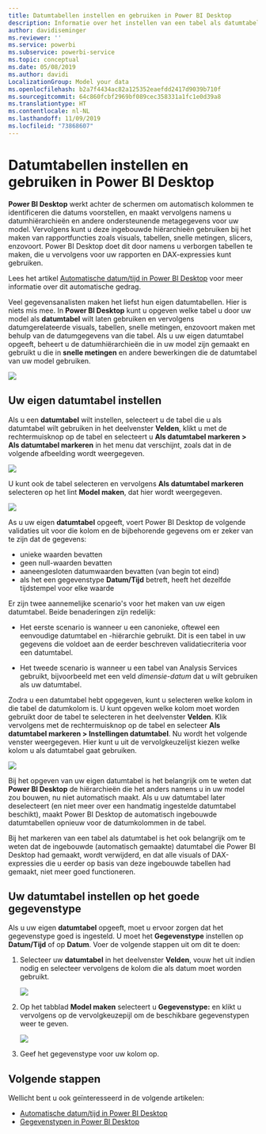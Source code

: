 ```yaml
---
title: Datumtabellen instellen en gebruiken in Power BI Desktop
description: Informatie over het instellen van een tabel als datumtabel, en wat dat betekent, in Power BI Desktop
author: davidiseminger
ms.reviewer: ''
ms.service: powerbi
ms.subservice: powerbi-service
ms.topic: conceptual
ms.date: 05/08/2019
ms.author: davidi
LocalizationGroup: Model your data
ms.openlocfilehash: b2a7f4434ac82a125352eaefdd2417d9039b710f
ms.sourcegitcommit: 64c860fcbf2969bf089cec358331a1fc1e0d39a8
ms.translationtype: HT
ms.contentlocale: nl-NL
ms.lasthandoff: 11/09/2019
ms.locfileid: "73868607"
---
```

# <a name="set-and-use-date-tables-in-power-bi-desktop"></a>Datumtabellen instellen en gebruiken in Power BI Desktop

**Power BI Desktop** werkt achter de schermen om automatisch kolommen te identificeren die datums voorstellen, en maakt vervolgens namens u datumhiërarchieën en andere ondersteunende metagegevens voor uw model. Vervolgens kunt u deze ingebouwde hiërarchieën gebruiken bij het maken van rapportfuncties zoals visuals, tabellen, snelle metingen, slicers, enzovoort. Power BI Desktop doet dit door namens u verborgen tabellen te maken, die u vervolgens voor uw rapporten en DAX-expressies kunt gebruiken.

Lees het artikel [Automatische datum/tijd in Power BI Desktop](desktop-auto-date-time.md) voor meer informatie over dit automatische gedrag.

Veel gegevensanalisten maken het liefst hun eigen datumtabellen. Hier is niets mis mee. In **Power BI Desktop** kunt u opgeven welke tabel u door uw model als **datumtabel** wilt laten gebruiken en vervolgens datumgerelateerde visuals, tabellen, snelle metingen, enzovoort maken met behulp van de datumgegevens van die tabel. Als u uw eigen datumtabel opgeeft, beheert u de datumhiërarchieën die in uw model zijn gemaakt en gebruikt u die in **snelle metingen** en andere bewerkingen die de datumtabel van uw model gebruiken. 

![](media/desktop-date-tables/date-tables_01.png)

## <a name="setting-your-own-date-table"></a>Uw eigen datumtabel instellen

Als u een **datumtabel** wilt instellen, selecteert u de tabel die u als datumtabel wilt gebruiken in het deelvenster **Velden**, klikt u met de rechtermuisknop op de tabel en selecteert u **Als datumtabel markeren > Als datumtabel markeren** in het menu dat verschijnt, zoals dat in de volgende afbeelding wordt weergegeven.

![](media/desktop-date-tables/date-tables_02.png)

U kunt ook de tabel selecteren en vervolgens **Als datumtabel markeren** selecteren op het lint **Model maken**, dat hier wordt weergegeven.

![](media/desktop-date-tables/date-tables_02b.png)

As u uw eigen **datumtabel** opgeeft, voert Power BI Desktop de volgende validaties uit voor die kolom en de bijbehorende gegevens om er zeker van te zijn dat de gegevens:

* unieke waarden bevatten
* geen null-waarden bevatten
* aaneengesloten datumwaarden bevatten (van begin tot eind)
* als het een gegevenstype **Datum/Tijd** betreft, heeft het dezelfde tijdstempel voor elke waarde

Er zijn twee aannemelijke scenario's voor het maken van uw eigen datumtabel. Beide benaderingen zijn redelijk:

* Het eerste scenario is wanneer u een canonieke, oftewel een eenvoudige datumtabel en -hiërarchie gebruikt. Dit is een tabel in uw gegevens die voldoet aan de eerder beschreven validatiecriteria voor een datumtabel. 

* Het tweede scenario is wanneer u een tabel van Analysis Services gebruikt, bijvoorbeeld met een veld *dimensie-datum* dat u wilt gebruiken als uw datumtabel. 

Zodra u een datumtabel hebt opgegeven, kunt u selecteren welke kolom in die tabel de datumkolom is. U kunt opgeven welke kolom moet worden gebruikt door de tabel te selecteren in het deelvenster **Velden**. Klik vervolgens met de rechtermuisknop op de tabel en selecteer **Als datumtabel markeren > Instellingen datumtabel**. Nu wordt het volgende venster weergegeven. Hier kunt u uit de vervolgkeuzelijst kiezen welke kolom u als datumtabel gaat gebruiken.

![](media/desktop-date-tables/date-tables_03.png)

Bij het opgeven van uw eigen datumtabel is het belangrijk om te weten dat **Power BI Desktop** de hiërarchieën die het anders namens u in uw model zou bouwen, nu niet automatisch maakt. Als u uw datumtabel later deselecteert (en niet meer over een handmatig ingestelde datumtabel beschikt), maakt Power BI Desktop de automatisch ingebouwde datumtabellen opnieuw voor de datumkolommen in de tabel.

Bij het markeren van een tabel als datumtabel is het ook belangrijk om te weten dat de ingebouwde (automatisch gemaakte) datumtabel die Power BI Desktop had gemaakt, wordt verwijderd, en dat alle visuals of DAX-expressies die u eerder op basis van deze ingebouwde tabellen had gemaakt, niet meer goed functioneren. 

## <a name="marking-your-date-table-as-the-appropriate-data-type"></a>Uw datumtabel instellen op het goede gegevenstype

Als u uw eigen **datumtabel** opgeeft, moet u ervoor zorgen dat het gegevenstype goed is ingesteld. U moet het **Gegevenstype** instellen op **Datum/Tijd** of op **Datum**. Voer de volgende stappen uit om dit te doen:

1. Selecteer uw **datumtabel** in het deelvenster **Velden**, vouw het uit indien nodig en selecteer vervolgens de kolom die als datum moet worden gebruikt.
   
    ![](media/desktop-date-tables/date-tables_04.png) 

2. Op het tabblad **Model maken** selecteert u **Gegevenstype:** en klikt u vervolgens op de vervolgkeuzepijl om de beschikbare gegevenstypen weer te geven.

    ![](media/desktop-date-tables/date-tables_05.png)

3. Geef het gegevenstype voor uw kolom op. 


## <a name="next-steps"></a>Volgende stappen

Wellicht bent u ook geïnteresseerd in de volgende artikelen:

* [Automatische datum/tijd in Power BI Desktop](desktop-auto-date-time.md)
* [Gegevenstypen in Power BI Desktop](desktop-data-types.md)
